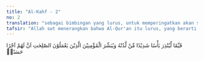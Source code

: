 ```yaml
---
title: "Al-Kahf - 2"
no: 2
translation: "sebagai bimbingan yang lurus, untuk memperingatkan akan siksa yang sangat pedih dari sisi-Nya dan memberikan kabar gembira kepada orang-orang mukmin yang mengerjakan kebajikan bahwa mereka akan mendapat balasan yang baik,"
tafsir: "Allah swt menerangkan bahwa Al-Qur'an itu lurus, yang berarti tidak cenderung untuk berlebih-lebihan dalam memuat peraturan-peraturan, se-hingga memberatkan para hamba-Nya. Tetapi juga tidak terlalu singkat sehingga manusia memerlukan kitab yang lain untuk menetapkan peraturan-peraturan hidupnya. Al-Qur'an diturunkan kepada Muhammad saw agar beliau memperingatkan orang-orang kafir akan azab yang besar dari Allah, karena keingkaran mereka kepada Al-Qur'an. Juga memberikan kabar gembira kepada orang-orang yang beriman dan mengerjakan amal saleh bahwa mereka akan memperoleh pahala yang besar dari-Nya, karena keimanan mereka kepada Allah dan rasul-Nya, serta amal kebajikan yang mereka lakukan selama hidup di dunia."
---
```


قَيِّمًا لِّيُنْذِرَ بَأْسًا شَدِيْدًا مِّنْ لَّدُنْهُ وَيُبَشِّرَ الْمُؤْمِنِيْنَ الَّذِيْنَ يَعْمَلُوْنَ الصّٰلِحٰتِ اَنَّ لَهُمْ اَجْرًا حَسَنًاۙ 
